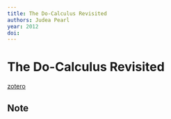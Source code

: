 ```yaml
---
title: The Do-Calculus Revisited
authors: Judea Pearl
year: 2012
doi: 
---
```


# The Do-Calculus Revisited

[zotero](zotero://select/items/@pearl2012)

## Note